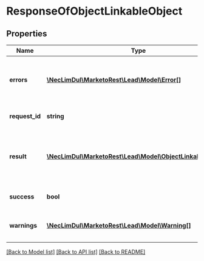 # ResponseOfObjectLinkableObject

## Properties

Name | Type | Description | Notes
------------ | ------------- | ------------- | -------------
**errors** | [**\NecLimDul\MarketoRest\Lead\Model\Error[]**](Error.md) | Array of errors that occurred if the request was unsuccessful |
**request_id** | **string** | Id of the request made |
**result** | [**\NecLimDul\MarketoRest\Lead\Model\ObjectLinkableObject[]**](ObjectLinkableObject.md) | List of permissible objects to use as custom object link field |
**success** | **bool** | Whether the request succeeded |
**warnings** | [**\NecLimDul\MarketoRest\Lead\Model\Warning[]**](Warning.md) | Array of warnings given for the operation |

[[Back to Model list]](../../README.md#models) [[Back to API list]](../../README.md#endpoints) [[Back to README]](../../README.md)
